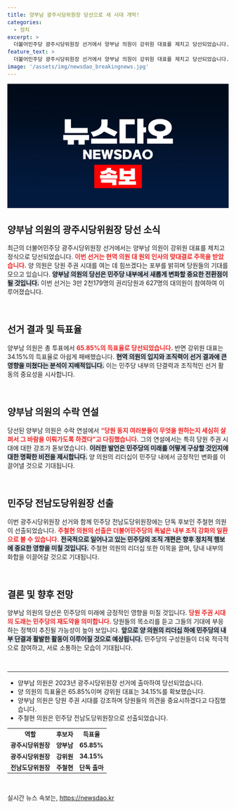 ```yaml
---
title: 양부남 광주시당위원장 당선으로 새 시대 개막!
categories:
  - 정치
excerpt: >
  더불어민주당 광주시당위원장 선거에서 양부남 의원이 강위원 대표를 제치고 당선되었습니다. 당원주권 시대를 열겠다는 양 의원의 포부에 관심이 쏠리고 있습니다.
feature_text: >
  더불어민주당 광주시당위원장 선거에서 양부남 의원이 강위원 대표를 제치고 당선되었습니다. 당원주권 시대를 열겠다는 양 의원의 포부에 관심이 쏠리고 있습니다.
image: '/assets/img/newsdao_breakingnews.jpg'
---
```


<p><img src="/assets/img/newsdao_breakingnews.jpg" alt="ontimetimes 속보" /></p>

<h2 data-ke-size="size26">양부남 의원의 광주시당위원장 당선 소식</h2>

<p data-ke-size="size16">최근의 더불어민주당 광주시당위원장 선거에서는 양부남 의원이 강위원 대표를 제치고 정식으로 당선되었습니다. <b><span style="color: #ee2323;">이번 선거는 현역 의원 대 원외 인사의 맞대결로 주목을 받았습니다.</span></b> 양 의원은 당원 주권 시대를 여는 데 힘쓰겠다는 포부를 밝히며 당원들의 기대를 모으고 있습니다. <b><span style="background-color: #21538527;">양부남 의원의 당선은 민주당 내부에서 새롭게 변화할 중요한 전환점이 될 것입니다.</span></b> 이번 선거는 3만 2천179명의 권리당원과 627명의 대의원이 참여하여 이루어졌습니다.</p>

<p data-ke-size="size16">&nbsp;</p>

<h2 data-ke-size="size26">선거 결과 및 득표율</h2>

<p data-ke-size="size16">양부남 의원은 총 투표에서 <b><span style="color: #ee2323;">65.85%의 득표율로 당선되었습니다.</span></b> 반면 강위원 대표는 34.15%의 득표율로 아쉽게 패배했습니다. <b><span style="background-color: #21538527;">현역 의원의 입지와 조직력이 선거 결과에 큰 영향을 미쳤다는 분석이 지배적입니다.</span></b> 이는 민주당 내부의 단결력과 조직적인 선거 활동의 중요성을 시사합니다.</p>

<p data-ke-size="size16">&nbsp;</p>

<h2 data-ke-size="size26">양부남 의원의 수락 연설</h2>

<p data-ke-size="size16">당선된 양부남 의원은 수락 연설에서 <b><span style="color: #ee2323;">“당원 동지 여러분들이 무엇을 원하는지 세심히 살펴서 그 바람을 이뤄가도록 하겠다”고 다짐했습니다.</span></b> 그의 연설에서는 특히 당원 주권 시대에 대한 강조가 돋보였습니다. <b><span style="background-color: #21538527;">이러한 발언은 민주당의 미래를 어떻게 구상할 것인지에 대한 명확한 비전을 제시합니다.</span></b> 양 의원의 리더십이 민주당 내에서 긍정적인 변화를 이끌어낼 것으로 기대됩니다.</p>

<p data-ke-size="size16">&nbsp;</p>

<h2 data-ke-size="size26">민주당 전남도당위원장 선출</h2>

<p data-ke-size="size16">이번 광주시당위원장 선거와 함께 민주당 전남도당위원장에는 단독 후보인 주철현 의원이 선출되었습니다. <b><span style="color: #ee2323;">주철현 의원의 선출은 더불어민주당의 폭넓은 내부 조직 강화의 일환으로 볼 수 있습니다.</span></b> <b><span style="background-color: #21538527;">전국적으로 일어나고 있는 민주당의 조직 개편은 향후 정치적 행보에 중요한 영향을 미칠 것입니다.</span></b> 주철현 의원의 리더십 또한 이목을 끌며, 당내 내부의 화합을 이끌어갈 것으로 기대됩니다.</p>

<p data-ke-size="size16">&nbsp;</p>

<h2 data-ke-size="size26">결론 및 향후 전망</h2>

<p data-ke-size="size16">양부남 의원의 당선은 민주당의 미래에 긍정적인 영향을 미칠 것입니다. <b><span style="color: #ee2323;">당원 주권 시대의 도래는 민주당의 재도약을 의미합니다.</span></b> 당원들의 목소리를 듣고 그들의 기대에 부응하는 정책이 추진될 가능성이 높아 보입니다. <b><span style="background-color: #21538527;">앞으로 양 의원의 리더십 하에 민주당의 내부 단결과 활발한 활동이 이루어질 것으로 예상됩니다.</span></b> 민주당의 구성원들이 더욱 적극적으로 참여하고, 서로 소통하는 모습이 기대됩니다.</p>

<p data-ke-size="size16">&nbsp;</p>

<hr>

<ul>
    <li>양부남 의원은 2023년 광주시당위원장 선거에 출마하여 당선되었습니다.</li>
    <li>양 의원의 득표율은 65.85%이며 강위원 대표는 34.15%를 확보했습니다.</li>
    <li>양부남 의원은 당원 주권 시대를 강조하며 당원들의 의견을 중요시하겠다고 다짐했습니다.</li>
    <li>주철현 의원은 민주당 전남도당위원장으로 선출되었습니다.</li>
</ul>

<table>
    <tr>
        <td style="text-align: center; height: 17px;"><b>역할</b></td>
        <td style="text-align: center; height: 17px;"><b>후보자</b></td>
        <td style="text-align: center; height: 17px;"><b>득표율</b></td>
    </tr>
    <tr>
        <td style="text-align: center; height: 17px;"><b>광주시당위원장</b></td>
        <td style="text-align: center; height: 17px;"><b>양부남</b></td>
        <td style="text-align: center; height: 17px;"><b>65.85%</b></td>
    </tr>
    <tr>
        <td style="text-align: center; height: 17px;"><b>광주시당위원장</b></td>
        <td style="text-align: center; height: 17px;"><b>강위원</b></td>
        <td style="text-align: center; height: 17px;"><b>34.15%</b></td>
    </tr>
    <tr>
        <td style="text-align: center; height: 17px;"><b>전남도당위원장</b></td>
        <td style="text-align: center; height: 17px;"><b>주철현</b></td>
        <td style="text-align: center; height: 17px;"><b>단독 출마</b></td>
    </tr>
</table>

<p data-ke-size="size16">&nbsp;</p>
실시간 뉴스 속보는, <a href="https://newsdao.kr" rel="dofollow">https://newsdao.kr</a>


